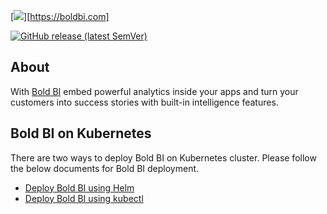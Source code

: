 [![][BoldbiImage]][https://boldbi.com]

[![GitHub release (latest SemVer)](https://img.shields.io/github/v/release/boldbi/boldbi-kubernetes?sort=semver)](https://github.com/boldbi/boldbi-kubernetes/releases/latest)

## About

With [Bold BI](https://www.boldbi.com/) embed powerful analytics inside your apps and turn your customers into success stories with built-in intelligence features.

## Bold BI on Kubernetes

There are two ways to deploy Bold BI on Kubernetes cluster. Please follow the below documents for Bold BI deployment.

* [Deploy Bold BI using Helm](helm/README.md)
* [Deploy Bold BI using kubectl](docs/index.md)

[BoldbiImage]: docs/images/boldbi.svg
